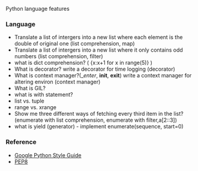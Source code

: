 Python language features

### Language
* Translate a list of intergers into a new list where each element is the double of original one (list comprehension, map)
* Translate a list of intergers into a new list where it only contains odd numbers (list comprehension, filter)
* what is dict comprehension? ( {x:x+1 for x in range(5)} )
* What is decorator? write a decorator for time logging (decorator)
* What is context manager?(__enter_, __init__, __exit__) write a context manager for altering environ (context manager)
* What is GIL?
* what is with statement?
* list vs. tuple
* range vs. xrange
* Show me three different ways of fetching every third item in the list? (enumerate with list comprehension, enumerate with filter,a[2::3])
* what is yield (generator) - implement enumerate(sequence, start=0)



### Reference
* [Google Python Style Guide](https://google.github.io/styleguide/pyguide.html)
* [PEP8](https://www.python.org/dev/peps/pep-0008/)
